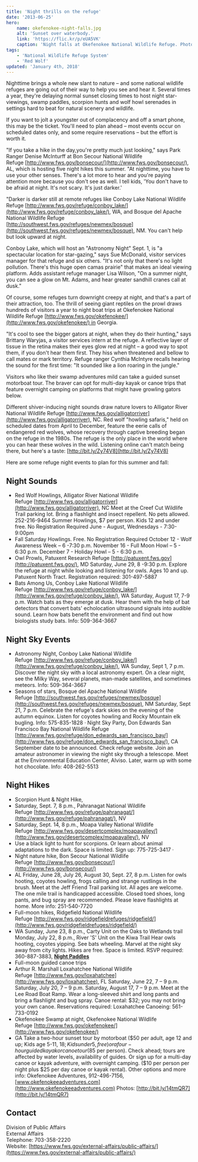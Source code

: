 ```yaml
---
title: 'Night thrills on the refuge'
date: '2013-06-25'
hero:
    name: okefenokee-night-falls.jpg
    alt: 'Sunset over waterbody.'
    link: 'https://flic.kr/p/eUA5VK'
    caption: 'Night falls at Okefenokee National Wildlife Refuge. Photo by Joy Campbell of Okefenokee Adventures.'
tags:
    - 'National Wildlife Refuge System'
    - 'Red Wolf'
updated: 'January 4th, 2018'
---
```


Nighttime brings a whole new slant to nature – and some national wildlife refuges are going out of their way to help you see and hear it. Several times a year, they're delaying normal sunset closing times to host night star-viewings, swamp paddles, scorpion hunts and wolf howl serenades in settings hard to beat for natural scenery and wildlife.  

If you want to jolt a youngster out of complacency and off a smart phone, this may be the ticket. You'll need to plan ahead – most events occur on scheduled dates only, and some require reservations – but the effort is worth it.  

"If you take a hike in the day,you're pretty much just looking," says Park Ranger Denise McInturff at Bon Secour National Wildlife Refuge [http://www.fws.gov/bonsecour/](http://www.fws.gov/bonsecour/), AL, which is hosting five night hikes this summer. "At nighttime, you have to use your other senses. There's a lot more to hear and you're paying attention more because you don't see as well. I tell kids, 'You don't have to be afraid at night. It's not scary. It's just darker.'  

"Darker is darker still at remote refuges like Conboy Lake National Wildlife Refuge [http://www.fws.gov/refuge/conboy_lake/](http://www.fws.gov/refuge/conboy_lake/), WA, and Bosque del Apache National Wildlife Refuge [http://southwest.fws.gov/refuges/newmex/bosque](http://southwest.fws.gov/refuges/newmex/bosque), NM. You can't help but look upward at night.  

Conboy Lake, which will host an "Astronomy Night" Sept. 1, is "a spectacular location for star-gazing," says Sue McDonald, visitor services manager for that refuge and six others. "It's not only that there's no light pollution. There's this huge open camas prairie" that makes an ideal viewing platform. Adds assistant refuge manager Lisa Wilson, "On a summer night, you can see a glow on Mt. Adams, and hear greater sandhill cranes call at dusk."  

Of course, some refuges turn downright creepy at night, and that's a part of their attraction, too. The thrill of seeing giant reptiles on the prowl draws hundreds of visitors a year to night boat trips at Okefenokee National Wildlife Refuge [http://www.fws.gov/okefenokee/](http://www.fws.gov/okefenokee/) in Georgia.  

"It's cool to see the bigger gators at night, when they do their hunting," says Brittany Waryjas, a visitor services intern at the refuge. A reflective layer of tissue in the retina makes their eyes glow red at night – a good way to spot them, if you don't hear them first. They hiss when threatened and bellow to call mates or mark territory. Refuge ranger Cynthia McIntyre recalls hearing the sound for the first time: "It sounded like a lion roaring in the jungle."  

Visitors who like their swamp adventures mild can take a guided sunset motorboat tour. The braver can opt for multi-day kayak or canoe trips that feature overnight camping on platforms that might have growling gators below.  

Different shiver-inducing night sounds draw nature lovers to Alligator River National Wildlife Refuge [http://www.fws.gov/alligatorriver](http://www.fws.gov/alligatorriver), NC. Red wolf "howling safaris," held on scheduled dates from April to December, feature the eerie calls of endangered red wolves, whose recovery through captive breeding began on the refuge in the 1980s. The refuge is the only place in the world where you can hear these wolves in the wild. Listening online can't match being there, but here's a taste: [http://bit.ly/Zy74V8](http://bit.ly/Zy74V8)  

Here are some refuge night events to plan for this summer and fall:  

## Night Sounds

- Red Wolf Howlings, Alligator River National Wildlife Refuge [http://www.fws.gov/alligatorriver](http://www.fws.gov/alligatorriver), NC Meet at the Creef Cut Wildlife Trail parking lot. Bring a flashlight and insect repellent. No pets allowed. 252-216-9464 Summer Howlings, $7 per person. Kids 12 and under free. No Registration Required June - August, Wednesdays - 7:30-9:00pm
- Fall Saturday Howlings. Free. No Registration Required October 12 - Wolf Awareness Week – 6 -7:30 p.m. November 16 - Full Moon Howl – 5 - 6:30 p.m. December 7 - Holiday Howl – 5 - 6:30 p.m.
- Owl Prowls, Patuxent Research Refuge [http://patuxent.fws.gov](http://patuxent.fws.gov/), MD Saturday, June 29, 8 -9:30 p.m. Explore the refuge at night while looking and listening for owls. Ages 10 and up. Patuxent North Tract. Registration required: 301-497-5887
- Bats Among Us, Conboy Lake National Wildlife Refuge [http://www.fws.gov/refuge/conboy_lake/](http://www.fws.gov/refuge/conboy_lake/), WA Saturday, August 17, 7-9 p.m. Watch bats as they emerge at dusk. Hear them with the help of bat detectors that convert bats' echolocation ultrasound signals into audible sound. Learn how bats benefit the environment and find out how biologists study bats. Info: 509-364-3667

## Night Sky Events

- Astronomy Night, Conboy Lake National Wildlife Refuge [http://www.fws.gov/refuge/conboy_lake/](http://www.fws.gov/refuge/conboy_lake/), WA Sunday, Sept 1, 7 p.m. Discover the night sky with a local astronomy expert. On a clear night, see the Milky Way, several planets, man-made satellites, and sometimes meteors. Info: 509-364-3667  
- Seasons of stars, Bosque del Apache National Wildlife Refuge [http://southwest.fws.gov/refuges/newmex/bosque](http://southwest.fws.gov/refuges/newmex/bosque), NM Saturday, Sept 21, 7 p.m. Celebrate the refuge's dark skies on the evening of the autumn equinox. Listen for coyotes howling and Rocky Mountain elk bugling. Info: 575-835-1828 · Night Sky Party, Don Edwards San Francisco Bay National Wildlife Refuge [http://www.fws.gov/refuge/don_edwards_san_francisco_bay/](http://www.fws.gov/refuge/don_edwards_san_francisco_bay/), CA September date to be announced. Check refuge website. Join an amateur astronomer in viewing the night sky through a telescope. Meet at the Environmental Education Center, Alviso. Later, warm up with some hot chocolate. Info: 408-262-5513

## Night Hikes

- Scorpion Hunt & Night Hike,  
 - Saturday, Sept. 7, 8 p.m., Pahranagat National Wildlife Refuge [http://www.fws.gov/refuge/pahranagat/](http://www.fws.gov/refuge/pahranagat/), NV  
 - Saturday, Sept. 14, 8 p.m., Moapa Valley National Wildlife Refuge [http://www.fws.gov/desertcomplex/moapavalley/](http://www.fws.gov/desertcomplex/moapavalley/), NV  
 - Use a black light to hunt for scorpions. Or learn about animal adaptations to the dark. Space is limited. Sign up: 775-725-3417 ·
- Night nature hike, Bon Secour National Wildlife Refuge [http://www.fws.gov/bonsecour/](http://www.fws.gov/bonsecour/)
 - AL Friday, June 28, July 26, August 30, Sept. 27, 8 p.m. Listen for owls hooting, coyotes howling, frogs calling and strange rustlings in the brush. Meet at the Jeff Friend Trail parking lot. All ages are welcome. The one mile trail is handicapped accessible. Closed toed shoes, long pants, and bug spray are recommended. Please leave flashlights at home. More info: 251-540-7720 
- Full-moon hikes, Ridgefield National Wildlife Refuge [http://www.fws.gov/ridgefieldrefuges/ridgefield/](http://www.fws.gov/ridgefieldrefuges/ridgefield/)
 - WA Sunday, June 23, 8 p.m., Carty Unit on the Oaks to Wetlands trail Monday, July 22, 8 p.m., River 'S' Unit on the Kiwa Trail Hear owls hooting, coyotes yipping. See bats wheeling. Marvel at the night sky away from city lights. Hikes are free. Space is limited. RSVP required: 360-887-3883, [**Night Paddles**](https:=)
- Full-moon guided canoe trips
 - Arthur R. Marshall Loxahatchee National Wildlife Refuge [http://www.fws.gov/loxahatchee](http://www.fws.gov/loxahatchee), FL Saturday, June 22, 7 – 9 p.m. Saturday, July 20, 7 – 9 p.m. Saturday, August 17, 7 – 9 p.m. Meet at the Lee Road Boat Ramp. Wear a long-sleeved shirt and long pants and bring a flashlight and bug spray. Canoe rental: $32; you may not bring your own canoe. Reservations required: Loxahatchee Canoeing: 561-733-0192
- Okefenokee Swamp at night, Okefenokee National Wildlife Refuge [http://www.fws.gov/okefenokee/](http://www.fws.gov/okefenokee/)
 - GA Take a two-hour sunset tour by motorboat ($50 per adult, age 12 and up; Kids age 5-11, $18; Kids under 5, free) or a four-hour guided kayak or canoe tour ($85 per person). Check ahead; tours are affected by water levels, availability of guides. Or sign up for a multi-day canoe or kayak adventure, with overnight camping. ($10 per person per night plus $25 per day canoe or kayak rental). Other options and more info: Okefenokee Adventures, 912-496-7156, [www.okefenokeeadventures.com](http://www.okefenokeeadventures.com) Photos: [http://bit.ly/14tmQR7](http://bit.ly/14tmQR7)

## Contact

Division of Public Affairs  
External Affairs  
Telephone: 703-358-2220  
Website: [https://www.fws.gov/external-affairs/public-affairs/](https://www.fws.gov/external-affairs/public-affairs/)
